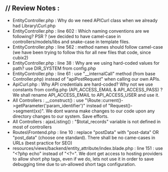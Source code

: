 // Review Notes :
-----------------
- EntityController.php : Why do we need APICurl class when we already had Library\Curl.php
- EntityController.php : line 602 : Which naming conventions are we following? PSR ? (we decided to have camel-case in controllers/models/libs and snake-case in template files.
- EntityController.php : line 562 : method names should follow camel-case (we have been trying to follow this for all new files that code, since cubix2)
- EntityController.php : line 38 : Why are we using hard-coded values for path? use DIR_SYSTEM from config.php
- EntityController.php : line 61 : use "__internalCall" method (from base Controller.php) instead of "apiPostRequest" when calling our own APIs.
- ApiCurl.php : Why API credentials are hard-coded? Why not we use constants from config.php (API_ACCESS_EMAIL & API_ACCESS_PASS) ? We shall rename API_ACCESS_EMAIL to API_ACCESS_USER and use it.
- All Controllers : __construct() : use "\Route::current()->getParameter('param_identifier')" instead of "Request()->segment(xx)". We dont wanna make changes to our code upon any directory changes to our system. Save efforts.
- All Controllers : ajaxListing() : "$total_records" variable is not defined in most of controllers
- Routes\Frontend.php : line 10 : replace "postData" with "post-data" OR  "post_data" (choose one standard). There shall be no came-cases in URLs (best practice for SEO)
- resources/views/backend/entity_attribute/index.blade.php : line 151 : use "<?php echo" instead of "<?=". We dont get access to hosting providers to allow short php tags, even if we do, lets not use it in order to save debugging time due to un-allowed short tags configuration.
